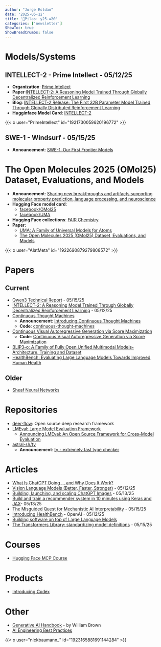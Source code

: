 ```yaml
---
author: "Jorge Roldan"
date: '2025-05-12'
title: '🔋Pilas: y25-w20'
categories: ['newsletter']
ShowToc: true
ShowBreadCrumbs: false
---
```



# Models/Systems
## INTELLECT-2 - Prime Intellect - 05/12/25
- **Organization**: [Prime Intellect](https://www.primeintellect.ai/)
- **Paper**:[INTELLECT-2: A Reasoning Model Trained Through
Globally Decentralized Reinforcement Learning](https://arxiv.org/abs/2505.07291)
- **Blog**: [INTELLECT-2 Release: The First 32B Parameter Model Trained Through Globally Distributed Reinforcement Learning](https://www.primeintellect.ai/blog/intellect-2-release)
- **Hugginface Model Card**: [INTELLECT-2](https://huggingface.co/PrimeIntellect/INTELLECT-2)

{{< x user="PrimeIntellect" id="1921730059620196772" >}}

## SWE-1 - Windsurf - 05/15/25
- **Announcement**:  [SWE-1: Our First Frontier Models](https://windsurf.com/blog/windsurf-wave-9-swe-1)


# The Open Molecules 2025 (OMol25) Dataset, Evaluations, and Models
- **Announcement**: [Sharing new breakthroughs and artifacts supporting molecular property prediction, language processing, and neuroscience](https://ai.meta.com/blog/meta-fair-science-new-open-source-releases/)
- **Hugging Face model card**: 
    - [facebook/OMol25](https://huggingface.co/facebook/OMol25)
    - [facebook/UMA](https://huggingface.co/facebook/UMA)
- **Hugging Face collections**: [FAIR Chemistry](https://huggingface.co/collections/facebook/fair-chemistry-67eefa186c7ba428e7aa3546)
- **Paper:** 
  - [UMA: A Family of Universal Models for Atoms](https://scontent-lga3-2.xx.fbcdn.net/v/t39.2365-6/496672614_1932771620874684_8104133451875482086_n.pdf?_nc_cat=109&ccb=1-7&_nc_sid=3c67a6&_nc_ohc=hYHVYoLHcXgQ7kNvwG_-iQz&_nc_oc=AdkhgRFDabBH1MRs7JmDqaMco1GBRpCw-IK8TijV-HsJd5dLt3NMPfM-l_JRHFZh6Ug&_nc_zt=14&_nc_ht=scontent-lga3-2.xx&_nc_gid=PzrtkLLhHwOnPNIVzlKdoQ&oh=00_AfNXpZ6-FLltUp8Zm4GJHTuMFcZtunZLulLX9cKvje90Yg&oe=6859E5ED)
  - [The Open Molecules 2025 (OMol25) Dataset, Evaluations, and Models](https://arxiv.org/abs/2505.08762)

{{< x user="AIatMeta" id="1922690879279808572" >}}

# Papers
## Current
- [Qwen3 Technical Report](https://arxiv.org/pdf/2505.09388) - 05/15/25
- [INTELLECT-2: A Reasoning Model Trained Through
Globally Decentralized Reinforcement Learning](https://storage.googleapis.com/public-technical-paper/INTELLECT_2_Technical_Report.pdf) - 05/12/25
- [Continuous Thought Machines](https://arxiv.org/abs/2505.05522)
    - **Announcement**: [Introducing Continuous Thought Machines](https://sakana.ai/ctm/) 
    - **Code**: [continuous-thought-machines
](https://github.com/SakanaAI/continuous-thought-machines/)
- [Continuous Visual Autoregressive Generation via Score Maximization](https://arxiv.org/pdf/2505.07812)
    - **Code**: [Continuous Visual Autoregressive Generation via Score Maximization](https://github.com/shaochenze/ear)
- [BLIP3-o: A Family of Fully Open Unified Multimodal Models-Architecture, Training and Dataset](https://arxiv.org/abs/2505.09568v1)
- [HealthBench: Evaluating Large Language Models Towards Improved Human Health](https://cdn.openai.com/pdf/bd7a39d5-9e9f-47b3-903c-8b847ca650c7/healthbench_paper.pdf)

## Older
- [Sheaf Neural Networks](https://arxiv.org/abs/2012.06333)

# Repositories
- [deer-flow](https://github.com/bytedance/deer-flow): Open source deep research framework
- [LMEval: Large Model Evaluation Framework](https://github.com/google/lmeval)
  - [Announcing LMEval: An Open Source Framework for Cross-Model Evaluation](https://opensource.googleblog.com/2025/05/announcing-lmeval-an-open-ource-framework-cross-model-evaluation.html)
- [astral-sh/ty](https://github.com/astral-sh/ty)
  - **Announcement**: [ty - extremely fast type checker](https://x.com/charliermarsh/status/1922333022658978089)

# Articles
- [What Is ChatGPT Doing … and Why Does It Work?](https://writings.stephenwolfram.com/2023/02/what-is-chatgpt-doing-and-why-does-it-work/)
- [Vision Language Models (Better, Faster, Stronger)](https://huggingface.co/blog/vlms-2025) - 05/12/25
- [Building, launching, and scaling ChatGPT Images](https://newsletter.pragmaticengineer.com/p/chatgpt-images) - 05/13/25
- [Build and train a recommender system in 10 minutes using Keras and JAX](https://developers.googleblog.com/en/build-train-recommender-system-keras-jax/)- 05/13/25
- [The Misguided Quest for Mechanistic AI Interpretability](https://x.com/aif_media/status/1923028051149062607) - 05/15/25
- [Introducing HealthBench](https://openai.com/index/healthbench/) - OpenAI - 05/12/25
- [Building software on top of Large Language Models](https://building-with-llms-pycon-2025.readthedocs.io/en/latest/)
- [The Transformers Library: standardizing model definitions](https://huggingface.co/blog/transformers-model-definition) - 05/15/25

# Courses
- [Hugging Face MCP Course](https://huggingface.co/mcp-course)

# Products
- [Introducing Codex](https://openai.com/index/introducing-codex/)

# Other
- [Generative AI Handbook](https://genai-handbook.github.io/) - by William Brown
- [AI Engineering Best Practices](https://x.com/nickbaumann_/status/1923165881691144284)

{{< x user="nickbaumann_" id="1923165881691144284" >}}